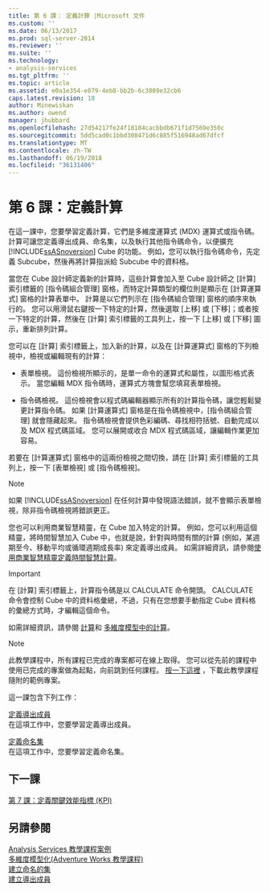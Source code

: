 ```yaml
---
title: 第 6 課： 定義計算 |Microsoft 文件
ms.custom: ''
ms.date: 06/13/2017
ms.prod: sql-server-2014
ms.reviewer: ''
ms.suite: ''
ms.technology:
- analysis-services
ms.tgt_pltfrm: ''
ms.topic: article
ms.assetid: e0a1e354-e879-4eb8-bb2b-6c3809e32cb6
caps.latest.revision: 18
author: Minewiskan
ms.author: owend
manager: jhubbard
ms.openlocfilehash: 27d54217fe24f18184cacbbdb671f1d7569e350c
ms.sourcegitcommit: 5dd5cad0c1bbd308471d6c885f516948ad67dfcf
ms.translationtype: MT
ms.contentlocale: zh-TW
ms.lasthandoff: 06/19/2018
ms.locfileid: "36131406"
---
```

# <a name="lesson-6-defining-calculations"></a>第 6 課：定義計算
  在這一課中，您要學習定義計算，它們是多維度運算式 (MDX) 運算式或指令碼。 計算可讓您定義導出成員、命名集，以及執行其他指令碼命令，以便擴充 [!INCLUDE[ssASnoversion](../includes/ssasnoversion-md.md)] Cube 的功能。 例如，您可以執行指令碼命令，先定義 Subcube，然後再將計算指派給 Subcube 中的資料格。  
  
 當您在 Cube 設計師定義新的計算時，這些計算會加入至 Cube 設計師之 [計算] 索引標籤的 [指令碼組合管理] 窗格，而特定計算類型的欄位則是顯示在 [計算運算式] 窗格的計算表單中。 計算是以它們列示在 [指令碼組合管理] 窗格的順序來執行的。 您可以用滑鼠右鍵按一下特定的計算，然後選取 [上移] 或 [下移]；或者按一下特定的計算，然後在 [計算] 索引標籤的工具列上，按一下 [上移] 或 [下移] 圖示，重新排列計算。  
  
 您可以在 [計算] 索引標籤上，加入新的計算，以及在 [計算運算式] 窗格的下列檢視中，檢視或編輯現有的計算：  
  
-   表單檢視。 這份檢視所顯示的，是單一命令的運算式和屬性，以圖形格式表示。 當您編輯 MDX 指令碼時，運算式方塊會幫您填寫表單檢視。  
  
-   指令碼檢視。 這份檢視會以程式碼編輯器顯示所有的計算指令碼，讓您輕鬆變更計算指令碼。 如果 [計算運算式] 窗格是在指令碼檢視中，[指令碼組合管理] 就會隱藏起來。 指令碼檢視會提供色彩編碼、尋找相符括號、自動完成以及 MDX 程式碼區域。 您可以展開或收合 MDX 程式碼區域，讓編輯作業更加容易。  
  
 若要在 [計算運算式] 窗格中的這兩份檢視之間切換，請在 [計算] 索引標籤的工具列上，按一下 [表單檢視] 或 [指令碼檢視]。  
  
> [!NOTE]  
>  如果 [!INCLUDE[ssASnoversion](../includes/ssasnoversion-md.md)] 在任何計算中發現語法錯誤，就不會顯示表單檢視，除非指令碼檢視將錯誤更正。  
  
 您也可以利用商業智慧精靈，在 Cube 加入特定的計算。 例如，您可以利用這個精靈，將時間智慧加入 Cube 中，也就是說，針對與時間有關的計算 (例如，某週期至今、移動平均或循環週期成長率) 來定義導出成員。 如需詳細資訊，請參閱[使用商業智慧精靈定義時間智慧計算](multidimensional-models/define-time-intelligence-calculations-using-the-business-intelligence-wizard.md)。  
  
> [!IMPORTANT]  
>  在 [計算] 索引標籤上，計算指令碼是以 CALCULATE 命令開頭。 CALCULATE 命令會控制 Cube 中的資料格彙總，不過，只有在您想要手動指定 Cube 資料格的彙總方式時，才編輯這個命令。  
  
 如需詳細資訊，請參閱 [計算](multidimensional-models-olap-logical-cube-objects/calculations.md)和 [多維度模型中的計算](multidimensional-models/calculations-in-multidimensional-models.md)。  
  
> [!NOTE]  
>  此教學課程中，所有課程已完成的專案都可在線上取得。 您可以從先前的課程中使用已完成的專案做為起點，向前跳到任何課程。 [按一下這裡](http://go.microsoft.com/fwlink/?LinkID=221866) ，下載此教學課程隨附的範例專案。  
  
 這一課包含下列工作：  
  
 [定義導出成員](../analysis-services/lesson-6-1-defining-calculated-members.md)  
 在這項工作中，您要學習定義導出成員。  
  
 [定義命名集](../analysis-services/lesson-6-2-defining-named-sets.md)  
 在這項工作中，您要學習定義命名集。  
  
## <a name="next-lesson"></a>下一課  
 [第 7 課：定義關鍵效能指標 &#40;KPI&#41;](../analysis-services/lesson-7-defining-key-performance-indicators-kpis.md)  
  
## <a name="see-also"></a>另請參閱  
 [Analysis Services 教學課程案例](../analysis-services/analysis-services-tutorial-scenario.md)   
 [多維度模型化&#40;Adventure Works 教學課程&#41;](../analysis-services/multidimensional-modeling-adventure-works-tutorial.md)   
 [建立命名的集](multidimensional-models/create-named-sets.md)   
 [建立導出成員](multidimensional-models/create-calculated-members.md)  
  
  